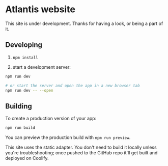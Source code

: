 # Atlantis website

This site is under development. Thanks for having a look, or being a part of it.

## Developing

1. `npm install`

2. start a development server:

```sh
npm run dev

# or start the server and open the app in a new browser tab
npm run dev -- --open
```

## Building

To create a production version of your app:

```sh
npm run build
```

You can preview the production build with `npm run preview`.

This site uses the static adapter. You don't need to build it locally unless you're troubleshooting; once pushed to the GitHub repo it'll get built and deployed on Coolify.
